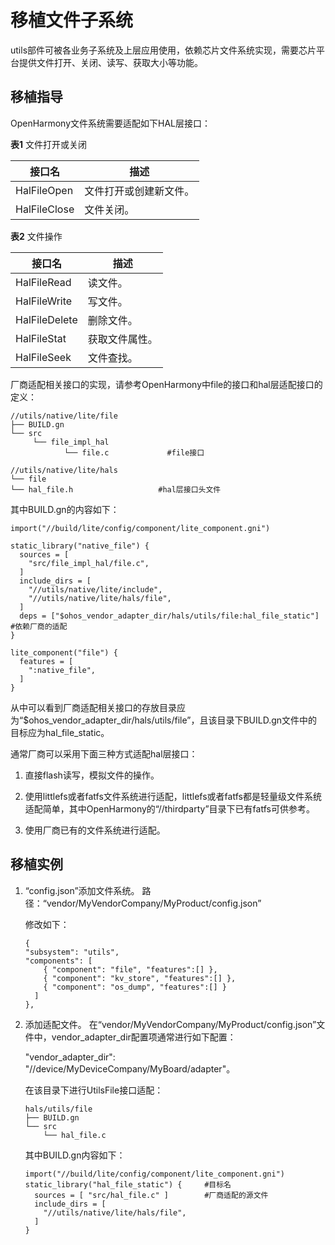 # 移植文件子系统


utils部件可被各业务子系统及上层应用使用，依赖芯片文件系统实现，需要芯片平台提供文件打开、关闭、读写、获取大小等功能。


## 移植指导

OpenHarmony文件系统需要适配如下HAL层接口：

  **表1** 文件打开或关闭

| **接口名** | **描述** | 
| -------- | -------- |
| HalFileOpen | 文件打开或创建新文件。 | 
| HalFileClose | 文件关闭。 | 

  **表2** 文件操作

| **接口名** | **描述** | 
| -------- | -------- |
| HalFileRead | 读文件。 | 
| HalFileWrite | 写文件。 | 
| HalFileDelete | 删除文件。 | 
| HalFileStat | 获取文件属性。 | 
| HalFileSeek | 文件查找。 | 

  厂商适配相关接口的实现，请参考OpenHarmony中file的接口和hal层适配接口的定义：
  
```
//utils/native/lite/file
├── BUILD.gn
└── src
     └── file_impl_hal
            └── file.c             #file接口
```

  
```
//utils/native/lite/hals
└── file
└── hal_file.h                   #hal层接口头文件
```

其中BUILD.gn的内容如下：

  
```
import("//build/lite/config/component/lite_component.gni")
 
static_library("native_file") {
  sources = [
    "src/file_impl_hal/file.c",
  ]
  include_dirs = [
    "//utils/native/lite/include",
    "//utils/native/lite/hals/file",
  ]
  deps = ["$ohos_vendor_adapter_dir/hals/utils/file:hal_file_static"]  #依赖厂商的适配
}
 
lite_component("file") {
  features = [
    ":native_file",
  ]
}
```

从中可以看到厂商适配相关接口的存放目录应为“$ohos_vendor_adapter_dir/hals/utils/file”，且该目录下BUILD.gn文件中的目标应为hal_file_static。

通常厂商可以采用下面三种方式适配hal层接口：

1. 直接flash读写，模拟文件的操作。

2. 使用littlefs或者fatfs文件系统进行适配，littlefs或者fatfs都是轻量级文件系统适配简单，其中OpenHarmony的“//thirdparty”目录下已有fatfs可供参考。

3. 使用厂商已有的文件系统进行适配。


## 移植实例

1. “config.json”添加文件系统。
   路径：“vendor/MyVendorCompany/MyProduct/config.json”

     修改如下：
     
   ```
   {
   "subsystem": "utils",
   "components": [
       { "component": "file", "features":[] },
       { "component": "kv_store", "features":[] },
       { "component": "os_dump", "features":[] }
     ]
   },
   ```

2. 添加适配文件。
   在“vendor/MyVendorCompany/MyProduct/config.json”文件中，vendor_adapter_dir配置项通常进行如下配置：

   "vendor_adapter_dir": "//device/MyDeviceCompany/MyBoard/adapter"。

   在该目录下进行UtilsFile接口适配：

     
   ```
   hals/utils/file
   ├── BUILD.gn
   └── src
       └── hal_file.c
   ```

     其中BUILD.gn内容如下：
     
   ```
   import("//build/lite/config/component/lite_component.gni")
   static_library("hal_file_static") {     #目标名
     sources = [ "src/hal_file.c" ]        #厂商适配的源文件
     include_dirs = [
       "//utils/native/lite/hals/file",
     ]
   }
   ```
